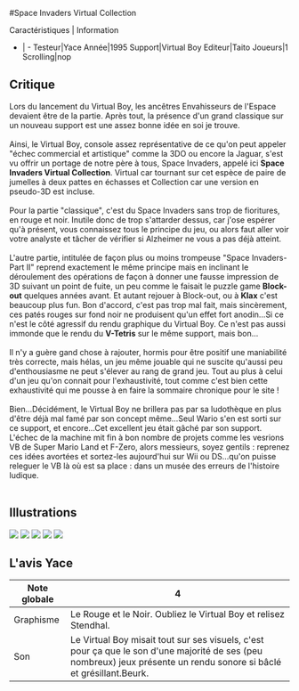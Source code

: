 #Space Invaders Virtual Collection

Caractéristiques | Information
- | -
Testeur|Yace
Année|1995
Support|Virtual Boy
Editeur|Taito
Joueurs|1
Scrolling|nop

## Critique
Lors du lancement du Virtual Boy, les ancêtres Envahisseurs de l'Espace devaient être de la partie. Après tout, la présence d'un grand classique sur un nouveau support est une assez bonne idée en soi je trouve.<br/><br/>Ainsi, le Virtual Boy, console assez représentative de ce qu'on peut appeler "échec commercial et artistique" comme la 3DO ou encore la Jaguar, s'est vu offrir un portage de notre père à tous, Space Invaders, appelé ici <b>Space Invaders Virtual Collection</b>. Virtual car tournant sur cet espèce de paire de jumelles à deux pattes en échasses et Collection car une version en pseudo-3D est incluse.<br/><br/>Pour la partie "classique", c'est du Space Invaders sans trop de fioritures, en rouge et noir. Inutile donc de trop s'attarder dessus, car j'ose espérer qu'à présent, vous connaissez tous le principe du jeu, ou alors faut aller voir votre analyste et tâcher de vérifier si Alzheimer ne vous a pas déjà atteint.<br/><br/>L'autre partie, intitulée de façon plus ou moins trompeuse "Space Invaders- Part II" reprend exactement le même principe mais en inclinant le déroulement des opérations de façon à donner une fausse impression de 3D suivant un point de fuite, un peu comme le faisait le puzzle game <b>Block-out</b> quelques années avant. Et autant rejouer à Block-out, ou à <b>Klax</b> c'est beaucoup plus fun. Bon d'accord, c'est pas trop mal fait, mais sincèrement, ces patés rouges sur fond noir ne produisent qu'un effet fort anodin...Si ce n'est le côté agressif du rendu graphique du Virtual Boy. Ce n'est pas aussi immonde que le rendu du <b>V-Tetris</b> sur le même support, mais bon...<br/><br/>Il n'y a guère gand chose à rajouter, hormis pour être positif une maniabilité très correcte, mais hélas, un jeu même jouable qui ne suscite qu'aussi peu d'enthousiasme ne peut s'élever au rang de grand jeu. Tout au plus à celui d'un jeu qu'on connait pour l'exhaustivité, tout comme c'est bien cette exhaustivité qui me pousse à en faire la sommaire chronique pour le site !<br/><br/>Bien...Décidément, le Virtual Boy ne brillera pas par sa ludothèque en plus d'être déjà mal famé par son concept même...Seul Wario s'en est sorti sur ce support, et encore...Cet excellent jeu était gâché par son support. L'échec de la machine mit fin à bon nombre de projets comme les vesrions VB de Super Mario Land et F-Zero, alors messieurs, soyez gentils : reprenez ces idées avortées et sortez-les aujourd'hui sur Wii ou DS...qu'on puisse releguer le VB là où est sa place : dans un musée des erreurs de l'histoire ludique.<br/><br/>

## Illustrations
![](http://www.shmup.com/images/thumbs/img_fiche_1_1434.jpg)
![](http://www.shmup.com/images/thumbs/img_fiche_2_1434.jpg)
![](http://www.shmup.com/images/thumbs/img_fiche_3_1434.jpg)
![](http://www.shmup.com/images/thumbs/img_fiche_4_1434.jpg)
![](http://www.shmup.com/images/thumbs/)

## L'avis Yace
Note globale|4
-|-
Graphisme|Le Rouge et le Noir. Oubliez le Virtual Boy et relisez Stendhal.
Son|Le Virtual Boy misait tout sur ses visuels, c'est pour ça que le son d'une majorité de ses (peu nombreux) jeux présente un rendu sonore si bâclé et grésillant.Beurk.
